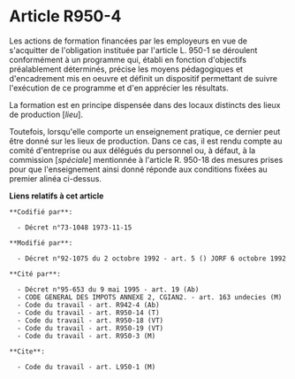 # Article R950-4

Les actions de formation financées par les employeurs en vue de s'acquitter de l'obligation instituée par l'article L. 950-1
se déroulent conformément à un programme qui, établi en fonction d'objectifs préalablement déterminés, précise les moyens
pédagogiques et d'encadrement mis en oeuvre et définit un dispositif permettant de suivre l'exécution de ce programme et d'en
apprécier les résultats.

La formation est en principe dispensée dans des locaux distincts des lieux de production [*lieu*].

Toutefois, lorsqu'elle comporte un enseignement pratique, ce dernier peut être donné sur les lieux de production. Dans ce
cas, il est rendu compte au comité d'entreprise ou aux délégués du personnel ou, à défaut, à la commission [*spéciale*]
mentionnée à l'article R. 950-18 des mesures prises pour que l'enseignement ainsi donné réponde aux conditions fixées au
premier alinéa ci-dessus.

**Liens relatifs à cet article**

	**Codifié par**:

	  - Décret n°73-1048 1973-11-15

	**Modifié par**:

	  - Décret n°92-1075 du 2 octobre 1992 - art. 5 () JORF 6 octobre 1992

	**Cité par**:

	  - Décret n°95-653 du 9 mai 1995 - art. 19 (Ab)
	  - CODE GENERAL DES IMPOTS ANNEXE 2, CGIAN2. - art. 163 undecies (M)
	  - Code du travail - art. R942-4 (Ab)
	  - Code du travail - art. R950-14 (T)
	  - Code du travail - art. R950-18 (VT)
	  - Code du travail - art. R950-19 (VT)
	  - Code du travail - art. R950-3 (M)

	**Cite**:

	  - Code du travail - art. L950-1 (M)
